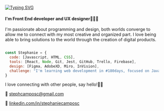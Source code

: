 [![Typing SVG](https://readme-typing-svg.demolab.com?font=Fira+Code&size=24&pause=1000&color=8CE4F7&width=435&lines=Hi%2C+I'm+Stephanie+Welcome%F0%9F%91%8B%F0%9F%8F%BB)](https://git.io/typing-svg)

#### I'm Front End developer and UX designer👩🏻‍💻
I'm passionate about programming and design, both worlds converge to allow me to connect with my most creative and organized part. I love being able to bring solutions to the world through the creation of digital products. 

```js

const Stephanie = {
  code: [Javascript, HTML, CSS],
  tools: [React, Node, Git, Jest, GitHub, Trello, Firebase],
  design: [Figma, AdobeXD, Miro, InVision],
  challenge: "I'm learning web development in #180days, focused on JavaScript and React"
}
```

I love connecting with other people, say hello!👋🏻

💌 stephcamposc@gmail.com

💌 [linkedin.com/in/stephaniecamposc](https://www.linkedin.com/in/stephaniecamposc/)

